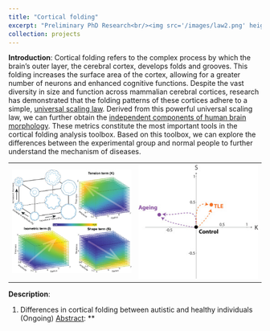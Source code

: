 ```yaml
---
title: "Cortical folding"
excerpt: "Preliminary PhD Research<br/><img src='/images/law2.png' height='300' width='500'>"
collection: projects
---
```

**Introduction**: Cortical folding refers to the complex process by which the brain’s outer layer, the cerebral cortex, develops folds and grooves. This folding increases the surface area of the cortex, allowing for a greater number of neurons and enhanced cognitive functions. Despite the vast diversity in size and function across mammalian cerebral cortices, research has demonstrated that the folding patterns of these cortices adhere to a simple, [universal scaling law](https://www.nature.com/articles/s42003-019-0421-7). Derived from this powerful universal scaling law, we can further obtain the [independent components of human brain morphology](https://www.sciencedirect.com/science/article/pii/S1053811920310314). These metrics constitute the most important tools in the cortical folding analysis toolbox. Based on this toolbox, we can explore the differences between the experimental group and normal people to further understand the mechanism of diseases.

<!-- <div align=center><img src="/images/law0.jpg" width = 500></div> -->

<div align=center>
<table><tr>
<td><img src="/images/law0.jpg" width = 500></td>
<td><img src="/images/law1.jpg" width = 500></td>
</tr></table>
</div>

**Description**: 
1. Differences in cortical folding between autistic and healthy individuals (Ongoing)
<u>Abstract</u>: **